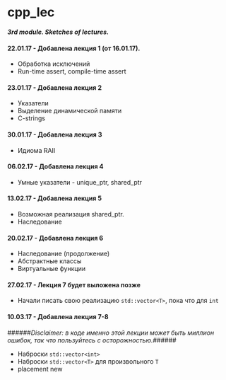 # cpp_lec
***3rd module. Sketches of lectures.***

#### 22.01.17 - Добавлена лекция 1 (от 16.01.17).
* Обработка исключений
* Run-time assert, compile-time assert

#### 23.01.17 - Добавлена лекция 2
* Указатели
* Выделение динамической памяти
* C-strings

#### 30.01.17 - Добавлена лекция 3
* Идиома RAII

#### 06.02.17 - Добавлена лекция 4
* Умные указатели - unique_ptr, shared_ptr

#### 13.02.17 - Добавлена лекция 5
* Возможная реализация shared_ptr.
* Наследование

#### 20.02.17 - Добавлена лекция 6
* Наследование (продолжение)
* Абстрактные классы
* Виртуальные функции

#### 27.02.17 - Лекция 7 будет выложена позже
* Начали писать свою реализацию `std::vector<T>`, пока что для `int`

#### 10.03.17 - Добавлена лекция 7-8
######*Disclaimer: в коде именно этой лекции может быть миллион ошибок, так что пользуйтесь с осторожностью.*######
* Наброски `std::vector<int>`
* Наброски `std::vector<T>` для произвольного `T`
* placement new
